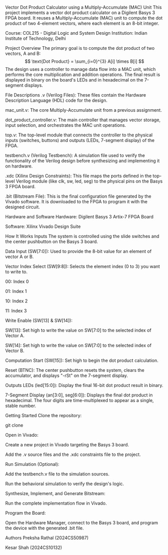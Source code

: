 Vector Dot Product Calculator using a Multiply-Accumulate (MAC) Unit
This project implements a vector dot product calculator on a Digilent Basys 3 FPGA board. It reuses a Multiply-Accumulate (MAC) unit to compute the dot product of two 4-element vectors, where each element is an 8-bit integer.

Course: COL215 - Digital Logic and System Design
Institution: Indian Institute of Technology, Delhi

Project Overview
The primary goal is to compute the dot product of two vectors, A and B:
$$ \text{Dot Product} = \sum_{i=0}^{3} A[i] \times B[i] $$
The design uses a controller to manage data flow into a MAC unit, which performs the core multiplication and addition operations. The final result is displayed in binary on the board's LEDs and in hexadecimal on the 7-segment displays.

File Descriptions
.v (Verilog Files): These files contain the Hardware Description Language (HDL) code for the design.

mac_unit.v: The core Multiply-Accumulate unit from a previous assignment.

dot_product_controller.v: The main controller that manages vector storage, input selection, and orchestrates the MAC unit operations.

top.v: The top-level module that connects the controller to the physical inputs (switches, buttons) and outputs (LEDs, 7-segment display) of the FPGA.

testbench.v (Verilog Testbench): A simulation file used to verify the functionality of the Verilog design before synthesizing and implementing it on hardware.

.xdc (Xilinx Design Constraints): This file maps the ports defined in the top-level Verilog module (like clk, sw, led, seg) to the physical pins on the Basys 3 FPGA board.

.bit (Bitstream File): This is the final configuration file generated by the Vivado software. It is downloaded to the FPGA to program it with the designed circuit.

Hardware and Software
Hardware: Digilent Basys 3 Artix-7 FPGA Board

Software: Xilinx Vivado Design Suite

How It Works
Inputs
The system is controlled using the slide switches and the center pushbutton on the Basys 3 board.

Data Input (SW[7:0]): Used to provide the 8-bit value for an element of vector A or B.

Vector Index Select (SW[9:8]): Selects the element index (0 to 3) you want to write to.

00: Index 0

01: Index 1

10: Index 2

11: Index 3

Write Enable (SW[13] & SW[14]):

SW[13]: Set high to write the value on SW[7:0] to the selected index of Vector A.

SW[14]: Set high to write the value on SW[7:0] to the selected index of Vector B.

Computation Start (SW[15]): Set high to begin the dot product calculation.

Reset (BTNC): The center pushbutton resets the system, clears the accumulator, and displays "-rSt" on the 7-segment display.

Outputs
LEDs (led[15:0]): Display the final 16-bit dot product result in binary.

7-Segment Display (an[3:0], seg[6:0]): Displays the final dot product in hexadecimal. The four digits are time-multiplexed to appear as a single, stable number.

Getting Started
Clone the repository:

git clone <repository-url>

Open in Vivado:

Create a new project in Vivado targeting the Basys 3 board.

Add the .v source files and the .xdc constraints file to the project.

Run Simulation (Optional):

Add the testbench.v file to the simulation sources.

Run the behavioral simulation to verify the design's logic.

Synthesize, Implement, and Generate Bitstream:

Run the complete implementation flow in Vivado.

Program the Board:

Open the Hardware Manager, connect to the Basys 3 board, and program the device with the generated .bit file.

Authors
Preksha Rathal (2024CS50987)

Kesar Shah (2024CS10132)

